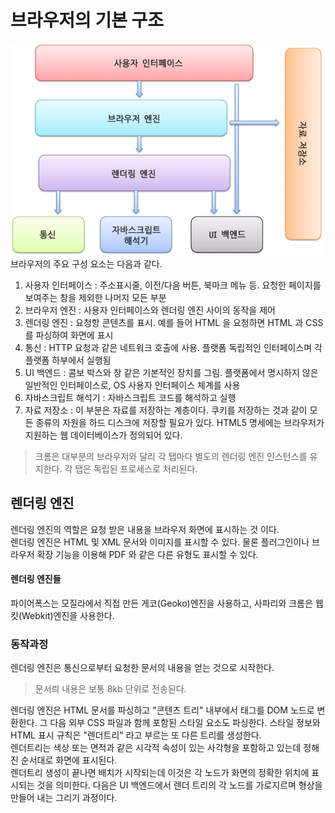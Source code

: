 # 브라우저의 기본 구조

<img src="./images/browser.png"/>
브라우저의 주요 구성 요소는 다음과 같다.

1. 사용자 인터페이스 : 주소표시줄, 이전/다음 버튼, 북마크 메뉴 등. 요청한 페이지를 보여주는 창을 제외한 나머지 모든 부분
2. 브라우저 엔진 : 사용자 인터페이스와 렌더링 엔진 사이의 동작을 제어
3. 렌더링 엔진 : 요청항 콘텐츠를 표시. 예를 들어 HTML 을 요청하면 HTML 과 CSS 를 파싱하여 화면에 표시
4. 통신 : HTTP 요청과 같은 네트워크 호출에 사용. 플랫폼 독립적인 인터페이스며 각 플랫폼 하부에서 실행됨
5. UI 백엔드 : 콤보 박스와 창 같은 기본적인 장치를 그림. 플랫폼에서 명시하지 않은 일반적인 인터페이스로, OS 사용자 인터페이스 
체계를 사용
6. 자바스크립트 해석기 : 자바스크립트 코드를 해석하고 실행
7. 자료 저장소 : 이 부분은 자료를 저장하는 계층이다. 쿠키를 저장하는 것과 같이 모든 종류의 자원을 하드 디스크에 저장할 필요가 
있다. HTML5 명세에는 브라우저가 지원하는 웹 데이터베이스가 정의되어 있다.
> 크롬은 대부분의 브라우저와 달리 각 탭마다 별도의 렌더링 엔진 인스턴스를 유지한다. 각 탭은 독립된 프로세스로 처리된다.

## 렌더링 엔진
렌더링 엔진의 역할은 요청 받은 내용을 브라우저 화면에 표시하는 것 이다. <br>
렌더링 엔진은 HTML 및 XML 문서와 이미지를 표시할 수 있다. 물론 플러그인이나 브라우저 확장 기능을 이용해 PDF 와 같은 다른 
유형도 표시할 수 있다. 

#### 렌더링 엔진들
파이어폭스는 모질라에서 직접 만든 게코(Geoko)엔진을 사용하고, 사파리와 크롬은 웹킷(Webkit)엔진을 사용한다.

### 동작과정
렌더링 엔진은 통신으로부터 요청한 문서의 내용을 얻는 것으로 시작한다.
> 문서릐 내용은 보통 8kb 단위로 전송된다.

렌더링 엔진은 HTML 문서를 파싱하고 "콘텐츠 트리" 내부에서 태그를 DOM 노드로 변환한다. 그 다음 외부 CSS 파일과 
함께 포함된 스타일 요소도 파싱한다. 스타일 정보와 HTML 표시 규칙은 "렌더트리" 라고 부르는 또 다른 트리를 생성한다. 
<br>
렌더트리는 색상 또는 면적과 같은 시각적 속성이 있는 사각형을 포함하고 있는데 정해진 순서대로 화면에 표시된다. 
<br>
렌더트리 생성이 끝나면 배치가 시작되는데 이것은 각 노드가 화면의 정확한 위치에 표시되는 것을 의미한다. 
다음은 UI 백엔드에서 렌더 트리의 각 노드를 가로지르며 형상을 만들어 내는 그리기 과정이다. 
